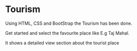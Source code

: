 # Tourism

Using HTML, CSS and BootStrap the Tourism has been done.

Get started and select the favourite place like E.g Taj Mahal.

It shows a detailed view section about the tourist place
